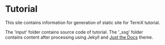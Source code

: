 # Tutorial

This site contains information for generation of static site for TermX tutorial.

The 'input' folder contains source code of tutorial. The '_ssg' folder contains content after processing using Jekyll and [Just the Docs](https://just-the-docs.com) theme.
